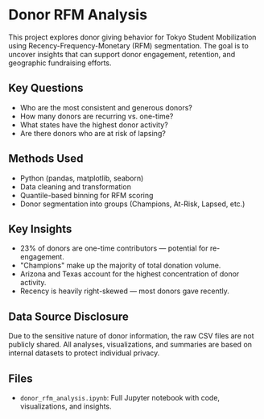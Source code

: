 # Donor RFM Analysis

This project explores donor giving behavior for Tokyo Student Mobilization using Recency-Frequency-Monetary (RFM) segmentation. The goal is to uncover insights that can support donor engagement, retention, and geographic fundraising efforts.

## Key Questions
- Who are the most consistent and generous donors?
- How many donors are recurring vs. one-time?
- What states have the highest donor activity?
- Are there donors who are at risk of lapsing?

## Methods Used
- Python (pandas, matplotlib, seaborn)
- Data cleaning and transformation
- Quantile-based binning for RFM scoring
- Donor segmentation into groups (Champions, At-Risk, Lapsed, etc.)

## Key Insights
- 23% of donors are one-time contributors — potential for re-engagement.
- "Champions" make up the majority of total donation volume.
- Arizona and Texas account for the highest concentration of donor activity.
- Recency is heavily right-skewed — most donors gave recently.

## Data Source Disclosure
Due to the sensitive nature of donor information, the raw CSV files are not publicly shared. All analyses, visualizations, and summaries are based on internal datasets to protect individual privacy. 

## Files
- `donor_rfm_analysis.ipynb`: Full Jupyter notebook with code, visualizations, and insights.

